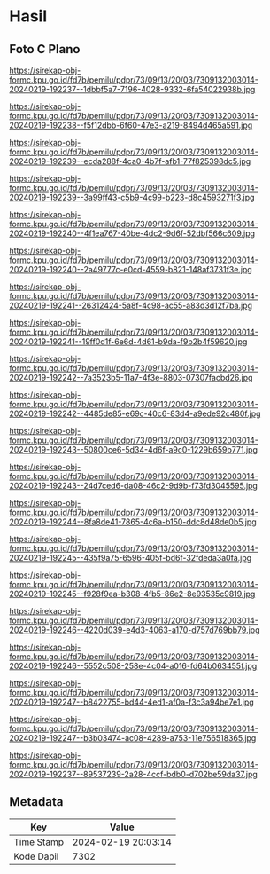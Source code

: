 # Hasil

## Foto C Plano

https://sirekap-obj-formc.kpu.go.id/fd7b/pemilu/pdpr/73/09/13/20/03/7309132003014-20240219-192237--1dbbf5a7-7196-4028-9332-6fa54022938b.jpg

https://sirekap-obj-formc.kpu.go.id/fd7b/pemilu/pdpr/73/09/13/20/03/7309132003014-20240219-192238--f5f12dbb-6f60-47e3-a219-8494d465a591.jpg

https://sirekap-obj-formc.kpu.go.id/fd7b/pemilu/pdpr/73/09/13/20/03/7309132003014-20240219-192239--ecda288f-4ca0-4b7f-afb1-77f825398dc5.jpg

https://sirekap-obj-formc.kpu.go.id/fd7b/pemilu/pdpr/73/09/13/20/03/7309132003014-20240219-192239--3a99ff43-c5b9-4c99-b223-d8c4593271f3.jpg

https://sirekap-obj-formc.kpu.go.id/fd7b/pemilu/pdpr/73/09/13/20/03/7309132003014-20240219-192240--4f1ea767-40be-4dc2-9d6f-52dbf566c609.jpg

https://sirekap-obj-formc.kpu.go.id/fd7b/pemilu/pdpr/73/09/13/20/03/7309132003014-20240219-192240--2a49777c-e0cd-4559-b821-148af3731f3e.jpg

https://sirekap-obj-formc.kpu.go.id/fd7b/pemilu/pdpr/73/09/13/20/03/7309132003014-20240219-192241--26312424-5a8f-4c98-ac55-a83d3d12f7ba.jpg

https://sirekap-obj-formc.kpu.go.id/fd7b/pemilu/pdpr/73/09/13/20/03/7309132003014-20240219-192241--19ff0d1f-6e6d-4d61-b9da-f9b2b4f59620.jpg

https://sirekap-obj-formc.kpu.go.id/fd7b/pemilu/pdpr/73/09/13/20/03/7309132003014-20240219-192242--7a3523b5-11a7-4f3e-8803-07307facbd26.jpg

https://sirekap-obj-formc.kpu.go.id/fd7b/pemilu/pdpr/73/09/13/20/03/7309132003014-20240219-192242--4485de85-e69c-40c6-83d4-a9ede92c480f.jpg

https://sirekap-obj-formc.kpu.go.id/fd7b/pemilu/pdpr/73/09/13/20/03/7309132003014-20240219-192243--50800ce6-5d34-4d6f-a9c0-1229b659b771.jpg

https://sirekap-obj-formc.kpu.go.id/fd7b/pemilu/pdpr/73/09/13/20/03/7309132003014-20240219-192243--24d7ced6-da08-46c2-9d9b-f73fd3045595.jpg

https://sirekap-obj-formc.kpu.go.id/fd7b/pemilu/pdpr/73/09/13/20/03/7309132003014-20240219-192244--8fa8de41-7865-4c6a-b150-ddc8d48de0b5.jpg

https://sirekap-obj-formc.kpu.go.id/fd7b/pemilu/pdpr/73/09/13/20/03/7309132003014-20240219-192245--435f9a75-6596-405f-bd6f-32fdeda3a0fa.jpg

https://sirekap-obj-formc.kpu.go.id/fd7b/pemilu/pdpr/73/09/13/20/03/7309132003014-20240219-192245--f928f9ea-b308-4fb5-86e2-8e93535c9819.jpg

https://sirekap-obj-formc.kpu.go.id/fd7b/pemilu/pdpr/73/09/13/20/03/7309132003014-20240219-192246--4220d039-e4d3-4063-a170-d757d769bb79.jpg

https://sirekap-obj-formc.kpu.go.id/fd7b/pemilu/pdpr/73/09/13/20/03/7309132003014-20240219-192246--5552c508-258e-4c04-a016-fd64b063455f.jpg

https://sirekap-obj-formc.kpu.go.id/fd7b/pemilu/pdpr/73/09/13/20/03/7309132003014-20240219-192247--b8422755-bd44-4ed1-af0a-f3c3a94be7e1.jpg

https://sirekap-obj-formc.kpu.go.id/fd7b/pemilu/pdpr/73/09/13/20/03/7309132003014-20240219-192247--b3b03474-ac08-4289-a753-11e756518365.jpg

https://sirekap-obj-formc.kpu.go.id/fd7b/pemilu/pdpr/73/09/13/20/03/7309132003014-20240219-192237--89537239-2a28-4ccf-bdb0-d702be59da37.jpg


## Metadata

| Key        | Value               |
| ---------- | ------------------- |
| Time Stamp | 2024-02-19 20:03:14 |
| Kode Dapil | 7302                |



